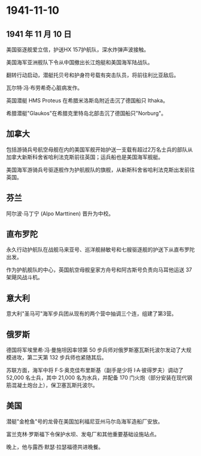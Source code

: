 # 1941-11-10

## 1941 年 11 月 10 日

美国驱逐舰爱立信，护送HX 157护航队，深水炸弹声波接触。

美国海军亚洲舰队下令从中国撤出长江炮艇和美国海军陆战队。

翻转行动启动，潜艇托贝号和护身符号载有突击队员，将前往利比亚敌后。

瓦尔特·冯·布劳希奇心脏病发作。

英国潜艇 HMS Proteus 在希腊米洛斯岛附近击沉了德国船只 Ithaka。

希腊潜艇"Glaukos"在希腊克里特岛北部击沉了德国船只"Norburg"。

## 加拿大

包括游骑兵号航空母舰在内的美国军舰开始护送一支载有超过2万名士兵的部队从加拿大新斯科舍省哈利法克斯前往英国；运兵船也是美国海军舰艇。

美国海军游骑兵号驱逐舰作为护航舰队的旗舰，从新斯科舍省哈利法克斯出发前往英国。

## 芬兰

阿尔波·马丁宁 (Alpo Marttinen) 晋升为中校。

## 直布罗陀

永久行动护航队在战舰马来亚号、巡洋舰赫敏号和七艘驱逐舰的护送下从直布罗陀出发。

作为护航舰队的中心，英国航空母舰皇家方舟号和阿古斯号负责向马耳他运送 37
架飓风战斗机。

## 意大利

意大利"圣马可"海军步兵团从现有的两个营中抽调三个连，组建了第3营。

## 俄罗斯

德国将军埃里希·冯·曼施坦因率领第 50
步兵师对俄罗斯塞瓦斯托波尔发动了大规模进攻，第二天第 132
步兵师也紧随其后。

苏联方面，海军中将 F·S·奥克佳布里斯基（副手是少将 I·A·彼得罗夫）调动了
52,000 名士兵，其中 21,000 名为水兵，并配备 170
门火炮（部分安装在现代钢筋混凝土炮台上），保卫塞瓦斯托波尔。

## 美国

潜艇"金枪鱼"号的龙骨在美国加利福尼亚州马尔岛海军造船厂安放。

富兰克林·罗斯福下令保护水坝、发电厂和其他重要基础设施站点。

晚上，他与露西·默瑟·拉瑟福德共进晚餐。

